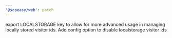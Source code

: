 ```yaml
---
'@sopeasy/web': patch
---
```


export LOCALSTORAGE key to allow for more advanced usage in managing locally stored visitor ids. Add config option to disable localstorage visitor ids
